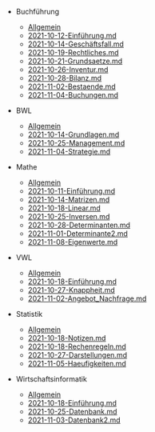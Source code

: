 


 - Buchführung

   -  [Allgemein](VL_Buchfuehrung/README.md) 
   -  [2021-10-12-Einführung.md](VL_Buchfuehrung/2021-10-12-Einfuehrung.md) 
   -  [2021-10-14-Geschäftsfall.md](VL_Buchfuehrung/2021-10-14-Geschaeftsfall.md) 
   -  [2021-10-19-Rechtliches.md](VL_Buchfuehrung/2021-10-19-Rechtliches.md) 
   -  [2021-10-21-Grundsaetze.md](VL_Buchfuehrung/2021-10-21-Grundsaetze.md) 
   -   [2021-10-26-Inventur.md](VL_Buchfuehrung/2021-10-26-Inventur.md) 
   -   [2021-10-28-Bilanz.md](VL_Buchfuehrung/2021-10-28-Bilanz.md) 
   -   [2021-11-02-Bestaende.md](VL_Buchfuehrung/2021-11-02-Bestaende.md) 
   -   [2021-11-04-Buchungen.md](VL_Buchfuehrung/2021-11-04-Buchungen.md) 



 - BWL

   - [Allgemein](VL_BWL/README.md) 
   - [2021-10-14-Grundlagen.md](VL_BWL/2021-10-14-Grundlagen.md) 
   -  [2021-10-25-Management.md](VL_BWL/2021-10-25-Management.md) 
   -   [2021-11-04-Strategie.md](VL_BWL/2021-11-04-Strategie.md) 




 - Mathe

    -  [Allgemein](VL_Mathe1/README.md)
    -  [2021-10-11-Einführung.md](VL_Mathe1/2021-10-11-Einfuehrung.md) 
    -  [2021-10-14-Matrizen.md](VL_Mathe1/2021-10-14-Matrizen.md) 
    -  [2021-10-18-Linear.md](VL_Mathe1/2021-10-18-Linear.md) 
    -  [2021-10-25-Inversen.md](VL_Mathe1/2021-10-25-inverses.md) 
    -   [2021-10-28-Determinanten.md](VL_Mathe1/2021-10-28-Determinanten.md) 
    -  [2021-11-01-Determinante2.md](VL_Mathe1/2021-11-01-Determinante2.md) 
    -    [2021-11-08-Eigenwerte.md](VL_Mathe1/2021-11-08-Eigenwerte.md) 




 - VWL

    - [Allgemein](VL_VWL/README.md) 
    - [2021-10-18-Einführung.md](VL_VWL/2021-10-18-Einfuehrung.md) 
    -  [2021-10-27-Knappheit.md](VL_VWL/2021-10-27-Knappheit.md) 
    -   [2021-11-02-Angebot_Nachfrage.md](VL_VWL/2021-11-02-Angebot_Nachfrage.md) 



 - Statistik

    - [Allgemein](VL_Statistik1/README.md) 
    - [2021-10-18-Notizen.md](VL_Statistik1/2021-10-18-Notizen.md) 
    -   [2021-10-18-Rechenregeln.md](VL_Statistik1/2021-10-18-Rechenregeln.md) 
    -   [2021-10-27-Darstellungen.md](VL_Statistik1/2021-10-27-Darstellungen.md) 
    -  [2021-11-05-Haeufigkeiten.md](2021-11-05-Haeufigkeiten.md)


 - Wirtschaftsinformatik

    - [Allgemein](VL_Wirtschaftsinformatik/README.md) 
    - [2021-10-18-Einführung.md](VL_Wirtschaftsinformatik/2021-10-18-Einfuehrung.md) 
    -  [2021-10-25-Datenbank.md](VL_Wirtschaftsinformatik/2021-10-25-Datenbank.md) 
    -  [2021-11-03-Datenbank2.md](VL_Wirtschaftsinformatik/2021-11-03-Datenbank2.md) 

